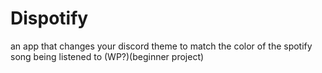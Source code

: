 # Dispotify
an app that changes your discord theme to match the color of the spotify song being listened to (WP?)(beginner project)

